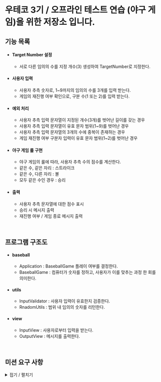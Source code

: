 # 우테코 3기 / 오프라인 테스트 연습 (야구 게임)을 위한 저장소 입니다.

## 기능 목록

- #### Target Number 설정
    - 서로 다른 임의의 수를 지정 개수(3) 생성하여 TargetNumber로 지정한다.

- #### 사용자 입력
    - 사용자 추측 숫자로, 1~9까지의 임의의 수를 3개를 입력 받는다.
    - 게임의 재진행 여부 확인으로, 구분 수(1 또는 2)를 입력 받는다. 

- #### 예외 처리
    - 사용자 추측 입력 문자열이 지정된 개수(3개)를 벗어난 길이를 갖는 경우 
    - 사용자 추측 입력 문자열이 유효 문자 범위(1~9)를 벗어난 경우
    - 사용자 추측 입력 문자열의 3개의 수에 중복이 존재하는 경우
    - 게임 재진행 여부 구분자 입력이 유효 문자 범위(1~2)를 벗어난 경우
    
- #### 야구 게임 룰 구현
    - 야구 게임의 룰에 따라, 사용자 추측 수의 점수를 계산한다.
    - 같은 수, 같은 자리 : 스트라이크
    - 같은 수, 다른 자리 : 볼
    - 모두 같은 수인 경우 : 승리
    
- #### 출력
    - 사용자 추측 문자열에 대한 점수 표시
    - 승리 시 메시지 출력
    - 재진행 여부 / 게임 종료 메시지 출력
   
<br>

## 프로그램 구조도

- #### baseball
    - Application : BaseballGame 플레이 여부를 결정한다. 
    - BaseballGame : 컴퓨터가 숫자를 정하고, 사용자가 이를 맞추는 과정 한 회를 의미한다.
    
- #### utils
    - InputValidator : 사용자 입력이 유효한지 검증한다.
    - RnadomUtils : 범위 내 임의의 숫자를 리턴한다.
    
- #### view
    - InputView : 사용자로부터 입력을 받는다.
    - OutputView : 메시지를 출력한다.
    
<br>

## 미션 요구 사항

<details>
<summary> 접기 / 펼치기 </summary>
